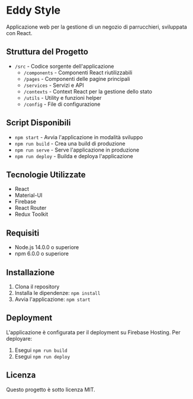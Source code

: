 # Eddy Style

Applicazione web per la gestione di un negozio di parrucchieri, sviluppata con React.

## Struttura del Progetto

- `/src` - Codice sorgente dell'applicazione
  - `/components` - Componenti React riutilizzabili
  - `/pages` - Componenti delle pagine principali
  - `/services` - Servizi e API
  - `/contexts` - Context React per la gestione dello stato
  - `/utils` - Utility e funzioni helper
  - `/config` - File di configurazione

## Script Disponibili

- `npm start` - Avvia l'applicazione in modalità sviluppo
- `npm run build` - Crea una build di produzione
- `npm run serve` - Serve l'applicazione in produzione
- `npm run deploy` - Builda e deploya l'applicazione

## Tecnologie Utilizzate

- React
- Material-UI
- Firebase
- React Router
- Redux Toolkit

## Requisiti

- Node.js 14.0.0 o superiore
- npm 6.0.0 o superiore

## Installazione

1. Clona il repository
2. Installa le dipendenze: `npm install`
3. Avvia l'applicazione: `npm start`

## Deployment

L'applicazione è configurata per il deployment su Firebase Hosting. Per deployare:

1. Esegui `npm run build`
2. Esegui `npm run deploy`

## Licenza

Questo progetto è sotto licenza MIT.
